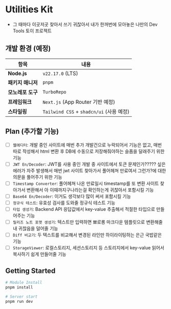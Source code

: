 # Utilities Kit

- 그 때마다 이곳저곳 찾아서 쓰기 귀찮아서 내가 한꺼번에 모아놓은 나만의 Dev Tools 토이 프로젝트

## 개발 환경 (예정)

| 항목              | 내용                                     |
| ----------------- | ---------------------------------------- |
| **Node.js**       | `v22.17.0` (LTS)                         |
| **패키지 매니저** | `pnpm`                                   |
| **모노레포 도구** | `TurboRepo`                              |
| **프레임워크**    | `Next.js` (App Router 기반 예정)         |
| **스타일링**      | `Tailwind CSS` + `shadcn/ui` (사용 예정) |

## Plan (추가할 기능)

- [ ] `웹에디터`: 개발 중인 사이트에 매번 추가 개발건으로 누락되어서 기능은 없고, 매번 따로 작성해서 html 변환 후 DB에 수동으로 저장해줘야하는 슬픔을 달래주기 위한 기능
- [ ] `JWT En/Decoder`: JWT를 사용 중인 개발 중 사이트에서 토큰 문제인가????? 싶은 에러가 자주 발생해서 매번 jwt 사이트 찾아가서 풀어헤쳐 만료여서 그런가?에 대한 의문을 풀어주기 위한 기능
- [ ] `Timestamp Converter`: 풀어헤쳐 나온 만료일시 timestamp를 또 변환 사이트 찾아가서 변환해서 아 이때까지구나라는걸 확인하는게 귀찮아서 포함시킬 기능
- [ ] `Base64 En/Decoder`: 이거도 생각보다 많이 써서 포함시킬 기능
- [ ] `정규식 테스트`: 유효성 검사를 도와줄 정규식 테스트 기능
- [ ] `타입 생성기`: Backend API 응답값에서 key-value 추출해서 적절한 타입으로 만들어주는 기능
- [ ] `릴리즈 노트 포맷 생성기`: 텍스트만 입력하면 뾰로롱 마크다운 템플릿으로 변환해줄 내 귀찮음을 덜어줄 기능
- [ ] `Diff 비교기`: 두 텍스트를 비교해서 변경된 라인만 하이라이팅하는 은근 국밥같은 기능
- [ ] `StorageViewer`: 로컬스토리지, 세션스토리지 등 스토리지에서 key-value 읽어서 복사하기 쉽게 만들어줄 기능

## Getting Started

```bash
# Module Install
pnpm install

# Server start
pnpm run dev
```
